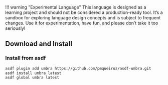 !!! warning "Experimental Language"
    This language is designed as a learning project and should not be considered a production-ready tool. It’s a sandbox for exploring language design concepts and is subject to frequent changes. Use it for experimentation, have fun, and please don’t take it too seriously!


## Download and Install

### Install from asdf

```sh
asdf plugin add umbra https://github.com/pmqueiroz/asdf-umbra.git
asdf install umbra latest
asdf global umbra latest
```
